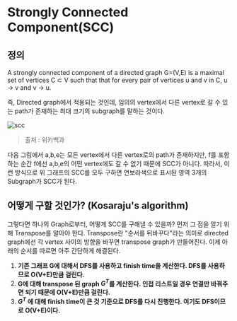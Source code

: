 # Strongly Connected Component(SCC)

## 정의

A strongly connected component of a directed graph G=(V,E) is a maximal set of vertices C $\subset$ V such that that for every pair of vertices u and v in C, u → v and v → u.

즉, Directed graph에서 적용되는 것인데, 임의의 vertex에서 다른 vertex로 갈 수 있는 path가 존재하는 최대 크기의 subgraph를 말하는 것이다.

![scc](https://user-images.githubusercontent.com/35518072/39109533-4ba42624-4708-11e8-90e4-7a708ae6a99f.png)

> 출처 : 위키백과

다음 그림에서 a,b,e는 모든 vertex에서 다른 vertex로의 path가 존재하지만, f를 포함하는 순간 f에선 a,b,e의 어떤 vertex에도 갈 수 없기 때문에 SCC가 아니다. 따라서, 이런 방식으로 위 그래프의 SCC를 모두 구하면 연보라색으로 표시된 영역 3개의 Subgraph가 SCC가 된다. 



## 어떻게 구할 것인가? (Kosaraju's algorithm)

그렇다면 하나의 Graph로부터, 어떻게 SCC를 구해낼 수 있을까? 먼저 그 점을 알기 위해 Transpose를 알아야 한다. Transpose란 "순서를 뒤바꾸다"라는 의미로 directed graph에선 각 vertex 사이의 방향을 바꾸면 transpose graph가 만들어진다.  이제 아래의 순서를 따르면 아주 간단하게 해결된다.

1. **기존 그래프 G에 대해서 DFS를 사용하고 finish time을 계산한다. DFS를 사용하므로 O(V+E)만큼 걸린다.**
2. **G에 대해 transpose 된 graph $G^T$를 계산한다. 인접 리스트일 경우 연결만 바꿔주면 되기 때문에 O(V+E)만큼 걸린다.**
3. **$G^T$ 에 대해 finish time이 큰 것 기준으로 DFS를 다시 진행한다. 여기도 DFS이므로 O(V+E)이다.**
